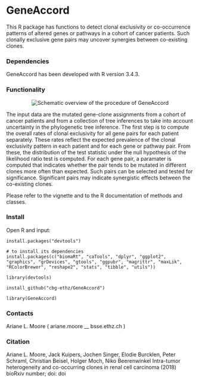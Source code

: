 # GeneAccord #

This R package has functions to detect clonal exclusivity or co-occurrence patterns of altered genes or pathways in a cohort of cancer patients. Such clonally exclusive gene pairs may uncover synergies between co-existing clones.

### Dependencies ###

GeneAccord has been developed with R version 3.4.3. 

### Functionality ###

<p align="center">
	<img src="inst/ext/Cartoon_GeneAccordAlgorithm_Rpackage.png" alt="Schematic overview of the procedure of GeneAccord"/>
</p>

The input data are the mutated gene-clone assignments from a cohort of cancer patients and from a collection of tree inferences to take into account uncertainty in the phylogenetic tree inference. The first step is to compute the overall rates of clonal exclusivity for all gene pairs for each patient separately. These rates reflect the expected prevalence of the clonal exclusivity pattern in each patient and for each gene or pathway pair. From these, the distribution of the test statistic under the null hypothesis of the likelihood ratio test is computed. For each gene pair, a paramater is computed that indicates whether the pair tends to be mutated in different clones more often than expected. Such pairs can be selected and tested for significance. Significant pairs may indicate synergistic effects between the co-existing clones.


Please refer to the vignette and to the R documentation of methods and classes.

### Install ###

Open R and input:

```{r}
install.packages("devtools")

# to install its dependencies
install.packages(c("biomaRt", "caTools", "dplyr", "ggplot2", "graphics", "grDevices", "gtools", "ggpubr", "magrittr", "maxLik", "RColorBrewer", "reshape2", "stats", "tibble", "utils"))

library(devtools)

install_github("cbg-ethz/GeneAccord")

library(GeneAccord)
```

### Contacts ###

Ariane L. Moore ( ariane.moore __ bsse.ethz.ch )

### Citation ###

Ariane L. Moore, Jack Kuipers, Jochen Singer, Elodie Burcklen, Peter Schraml, Christian Beisel, Holger Moch, Niko Beerenwinkel
Intra-tumor heterogeneity and co-occurring clones in renal cell carcinoma (2018)
bioRxiv number; doi: doi


